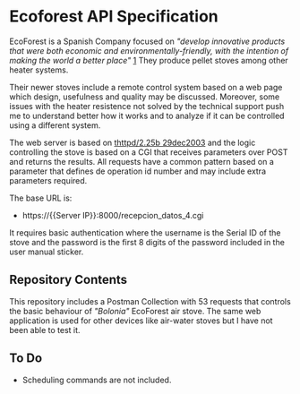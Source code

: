 # Ecoforest API Specification

EcoForest is a Spanish Company focused on *"develop innovative products that were both economic and environmentally-friendly, with the intention of making the world a better place"* [1](https://ecoforest.es/en/more/about-us) They produce pellet stoves among other heater systems.

Their newer stoves include a remote control system based on a web page which design, usefulness and quality may be discussed. Moreover, some issues with the heater resistence not solved by the technical support push me to understand better how it works and to analyze if it can be controlled using a different system.

The web server is based on [thttpd/2.25b 29dec2003](http://www.acme.com/software/thttpd/) and the logic controlling the stove is based on a CGI that receives parameters over POST and returns the results. All requests have a common pattern based on a parameter that defines de operation id number and may include extra parameters required.

The base URL is:

- https://{{Server IP}}:8000/recepcion_datos_4.cgi

It requires basic authentication where the username is the Serial ID of the stove and the password is the first 8 digits of the password included in the user manual sticker.

## Repository Contents

This repository includes a Postman Collection with 53 requests that controls the basic behaviour of *"Bolonia"* EcoForest air stove. The same web application is used for other devices like air-water stoves but I have not been able to test it.

## To Do

- Scheduling commands are not included.
